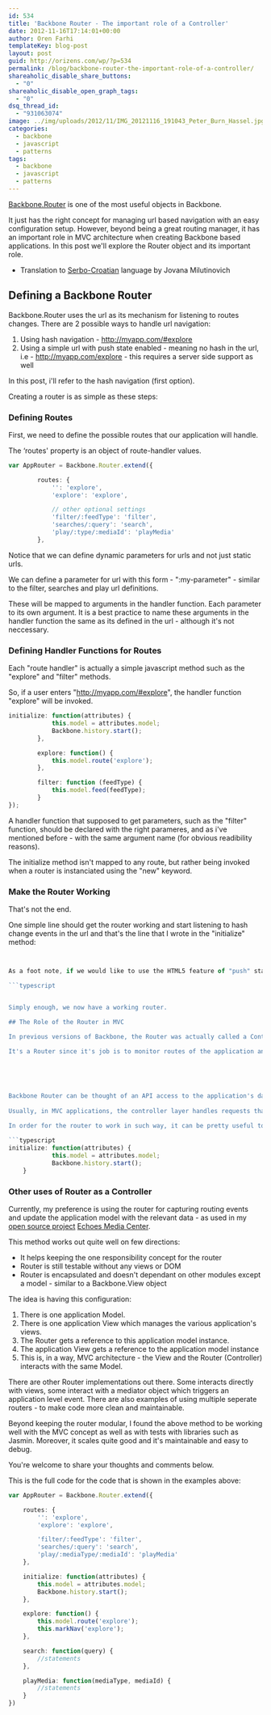 ```yaml
---
id: 534
title: 'Backbone Router - The important role of a Controller'
date: 2012-11-16T17:14:01+00:00
author: Oren Farhi 
templateKey: blog-post
layout: post
guid: http://orizens.com/wp/?p=534
permalink: /blog/backbone-router-the-important-role-of-a-controller/
shareaholic_disable_share_buttons:
  - "0"
shareaholic_disable_open_graph_tags:
  - "0"
dsq_thread_id:
  - "931063074"
image: ../img/uploads/2012/11/IMG_20121116_191043_Peter_Burn_Hassel.jpg
categories:
  - backbone
  - javascript
  - patterns
tags:
  - backbone
  - javascript
  - patterns
---
```

<a title="Backbone Router Documentation" href="http://documentcloud.github.com/backbone/#Router" target="_blank">Backbone.Router</a> is one of the most useful objects in Backbone.
  
It just has the right concept for managing url based navigation with an easy configuration setup. However, beyond being a great routing manager, it has an important role in MVC architecture when creating Backbone based applications. In this post we'll explore the Router object and its important role.<!--more-->


  
* Translation to [Serbo-Croatian](http://science.webhostinggeeks.com/backbone-ruter) language by Jovana Milutinovich

## Defining a Backbone Router

Backbone.Router uses the url as its mechanism for listening to routes changes. There are 2 possible ways to handle url navigation:

  1. Using hash navigation - http://myapp.com/#explore
  2. Using a simple url with push state enabled - meaning no hash in the url, i.e - http://myapp.com/explore - this requires a server side support as well


  

  
In this post, i'll refer to the hash navigation (first option).
  
Creating a router is as simple as these steps:

### Defining Routes

First, we need to define the possible routes that our application will handle.
  
The &#8216;routes' property is an object of route-handler values.

```typescript
var AppRouter = Backbone.Router.extend({

		routes: {
			'': 'explore',
			'explore': 'explore',

			// other optional settings
			'filter/:feedType': 'filter',
			'searches/:query': 'search',
			'play/:type/:mediaId': 'playMedia'
		},
```

Notice that we can define dynamic parameters for urls and not just static urls.
  
We can define a parameter for url with this form - ":my-parameter" - similar to the filter, searches and play url definitions.
  
These will be mapped to arguments in the handler function. Each parameter to its own argument. It is a best practice to name these arguments in the handler function the same as its defined in the url - although it's not neccessary.

### Defining Handler Functions for Routes

Each "route handler" is actually a simple javascript method such as the "explore" and "filter" methods.
  
So, if a user enters "http://myapp.com/#explore", the handler function "explore" will be invoked.

```typescript
initialize: function(attributes) {
			this.model = attributes.model;
			Backbone.history.start();
		},

		explore: function() {
			this.model.route('explore');
		},

		filter: function (feedType) {
			this.model.feed(feedType);
		}
});
```

A handler function that supposed to get parameters, such as the "filter" function, should be declared with the right parameres, and as i've mentioned before - with the same argument name (for obvious readibility reasons).
  
The initialize method isn't mapped to any route, but rather being invoked when a router is instanciated using the "new" keyword.

### Make the Router Working

That's not the end.
  
One simple line should get the router working and start listening to hash change events in the url and that's the line that I wrote in the "initialize" method:

```typescript


As a foot note, if we would like to use the HTML5 feature of "push" state with url (the second option of defining a router), we can pass a boolean argument of "pushState":

```typescript


Simply enough, we now have a working router.

## The Role of the Router in MVC

In previous versions of Backbone, the Router was actually called a Controller. In my opinion, it can play the role of any term as well as both - it's a matter of perspective.
  
It's a Router since it's job is to monitor routes of the application and trigger its assigned function handler. On the other hand, it can be used as an application level Controller, since with urls you can define a certain reflection of the application's data on the server side.
  

  

  
Backbone Router can be thought of an API access to the application's database - the Model. With this thought in mind, you can clearly keep its functionality to a minimum - handling routing events only, and notifing the application's model about it.
  
Usually, in MVC applications, the controller layer handles requests that were submited from the client, the browser, resolves the request, and pass it over to the applications data manager, which then do some operation on the model and optionally returns a response to the controller, which then, sends it back to the view - the client (i.e. browser).
  
In order for the router to work in such way, it can be pretty useful to pass a reference of the application's model or application's data manager to the router, so each function handler can pass the requested url to the model. That is why I passed the model to the &#8216;initialize' method - so we'll be able to update the model in each function handler:

```typescript
initialize: function(attributes) {
			this.model = attributes.model;
			Backbone.history.start();
	}
```

### Other uses of Router as a Controller

Currently, my preference is using the router for capturing routing events and update the application model with the relevant data - as used in my [open source project](https://github.com/orizens/echoes "My Github") [Echoes Media Center](http://echotu.be "Echoes Media Center - Alternative UI for youtube").
  
This method works out quite well on few directions:

  * It helps keeping the one responsibility concept for the router
  * Router is still testable without any views or DOM
  * Router is encapsulated and doesn't dependant on other modules except a model - similar to a Backbone.View object

The idea is having this configuration:

  1. There is one application Model.
  2. There is one application View which manages the various application's views.
  3. The Router gets a reference to this application model instance.
  4. The application View gets a reference to the application model instance
  5. This is, in a way, MVC architecture - the View and the Router (Controller) interacts with the same Model.

There are other Router implementations out there. Some interacts directly with views, some interact with a mediator object which triggers an application level event. There are also examples of using multiple seperate routers - to make code more clean and maintainable.

Beyond keeping the router modular, I found the above method to be working well with the MVC concept as well as with tests with libraries such as Jasmin. Moreover, it scales quite good and it's maintainable and easy to debug.

You're welcome to share your thoughts and comments below.

This is the full code for the code that is shown in the examples above:

```typescript
var AppRouter = Backbone.Router.extend({

	routes: {
		'': 'explore',
		'explore': 'explore',

		'filter/:feedType': 'filter',
		'searches/:query': 'search',
		'play/:mediaType/:mediaId': 'playMedia'
	},

	initialize: function(attributes) {
		this.model = attributes.model;
		Backbone.history.start();
	},

	explore: function() {
		this.model.route('explore');
		this.markNav('explore');
	},

	search: function(query) {
		//statements
	},

	playMedia: function(mediaType, mediaId) {
		//statements
	}
})
```